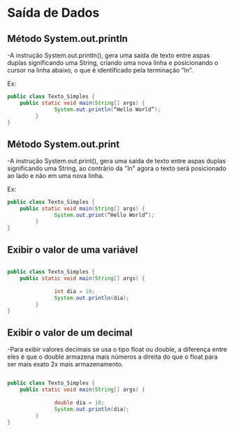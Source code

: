 # Saída de Dados

## Método System.out.println
-A instrução System.out.println(), gera uma saída de texto entre aspas duplas significando uma String, criando uma nova linha e posicionando o cursor na linha abaixo, o que é identificado pela terminação “ln”.

Ex:
```java 
public class Texto_Simples {
	public static void main(String[] args) {
               System.out.println(“Hello World”);
         }
}

```
## Método System.out.print
-A instrução System.out.print(), gera uma saída de texto entre aspas duplas significando uma String, ao contrário da "ln" agora o texto será posicionado ao lado e não em uma nova linha.

Ex:

```java 
public class Texto_Simples {
	public static void main(String[] args) {
               System.out.print(“Hello World”);
         }
}

``` 

##  Exibir o valor de uma variável

```java 

public class Texto_Simples {
	public static void main(String[] args) {
      
               int dia = 10;
               System.out.println(dia);
         }
}

```

      
## Exibir o valor de um decimal

-Para exibir valores decimais se usa o tipo float ou double, a diferença entre eles é que o double armazena mais números a direita do que o float para ser mais exato 2x mais armazenamento.

```java 

public class Texto_Simples {
	public static void main(String[] args) {
      
               double dia = 10;
               System.out.println(dia);
         }
}

```
